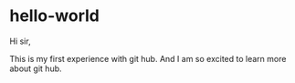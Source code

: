 # hello-world

Hi sir,

This is my first experience with git hub.
And I am so excited to learn more about git hub.
